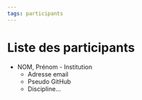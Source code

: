 ```yaml
---
tags: participants
---
```


# Liste des participants

- NOM, Prénom - Institution
  - Adresse email
  - Pseudo GitHub
  - Discipline...
